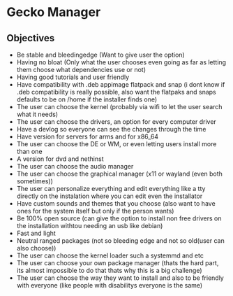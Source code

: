 # Gecko Manager

## Objectives

- Be stable and bleedingedge (Want to give user the option)
- Having no bloat (Only what the user chooses even going as far as letting them choose what dependencies use or not)
- Having good tutorials and user friendly
- Have compatibility with .deb appimage flatpack and snap (i dont know if .deb compatibility is really possible, also want the flatpaks and snaps defaults to be on /home if the installer finds one)
- The user can choose the kernel (probably via wifi to let the user search what it needs)
- The user can choose the drivers, an option for every computer driver
- Have a devlog so everyone can see the changes through the time
- Have version for servers for arms and for x86_64
- The user can choose the DE or WM, or even letting users install more than one
- A version for dvd and nethinst
- The user can choose the audio manager
- The user can choose the graphical manager (x11 or wayland (even both sometimes))
- The user can personalize everything and edit everything like a tty directly on the instalation where you can edit even the installator 
- Have custom sounds and themes that you choose (also want to have ones for the system itself but only if the person wants)
- Be 100% open source (can give the option to install non free drivers on the installation withtou needing an usb like debian)
- Fast and light
- Neutral ranged packages (not so bleeding edge and not so old(user can also choose))
- The user can choose the kernel loader such a systemmd and etc
- The user can choose your own package manager (thats the hard part, its almost impossible to do that thats why this is a big challenge)
- The user can choose the way they want to install and also to be friendly with everyone (like people with disabilitys everyone is the same)

